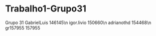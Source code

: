 # Trabalho1-Grupo31

Grupo 31
  GabrielLuis   146145\n
  igor.livio    150660\n
  adrianothd    154468\n
  gr157955      157955

